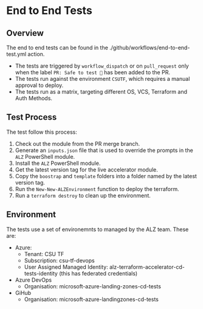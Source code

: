 # End to End Tests

## Overview

The end to end tests can be found in the ./github/workflows/end-to-end-test.yml action.

- The tests are triggered by `workflow_dispatch` or on `pull_request` only when the label `PR: Safe to test 🧪` has been added to the PR.
- The tests run against the environment `CSUTF`, which requires a manual approval to deploy.
- The tests run as a matrix, targeting different OS, VCS, Terraform and Auth Methods.

## Test Process

The test follow this process:

1. Check out the module from the PR merge branch.
1. Generate an `inputs.json` file that is used to override the prompts in the `ALZ` PowerShell module.
1. Install the `ALZ` PowerShell module.
1. Get the latest version tag for the live accelerator module.
1. Copy the `boostrap` and `template` folders into a folder named by the latest version tag.
1. Run the `New-New-ALZEnvironment` function to deploy the terraform.
1. Run a `terraform destroy` to clean up the environment.

## Environment

The tests use a set of environemnts to managed by the ALZ team. These are:

- Azure:
    - Tenant: CSU TF
    - Subscription: csu-tf-devops
    - User Assigned Managed Identity: alz-terraform-accelerator-cd-tests-identity (this has federated credentials)
- Azure DevOps
    - Organisation: microsoft-azure-landing-zones-cd-tests
- GiHub
    - Organisation: microsoft-azure-landingzones-cd-tests
